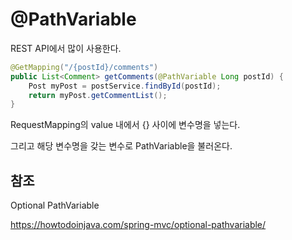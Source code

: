 # @PathVariable

REST API에서 많이 사용한다.

```java
@GetMapping("/{postId}/comments")
public List<Comment> getComments(@PathVariable Long postId) {
    Post myPost = postService.findById(postId);
    return myPost.getCommentList();
}
```

RequestMapping의 value 내에서 {} 사이에 변수명을 넣는다.

그리고 해당 변수명을 갖는 변수로 PathVariable을 불러온다.



## 참조

Optional PathVariable

https://howtodoinjava.com/spring-mvc/optional-pathvariable/